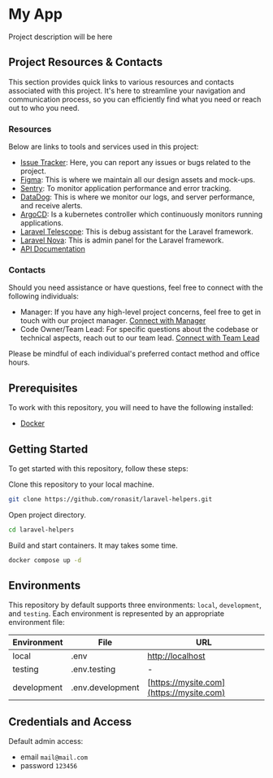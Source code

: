 # My App

Project description will be here

## Project Resources & Contacts

This section provides quick links to various resources and contacts associated
with this project. It's here to streamline your navigation and communication
process, so you can efficiently find what you need or reach out to who you need.

### Resources

Below are links to tools and services used in this project:
- [Issue Tracker](https://gitlab.com/my-project): Here, you can report any issues or bugs related to the project.
- [Figma](https://figma.com/my-project): This is where we maintain all our design assets and mock-ups.
- [Sentry](https://sentry.com/my-project): To monitor application performance and error tracking.
- [DataDog](https://datadoghq.com/my-project): This is where we monitor our logs, and server performance, and receive alerts.
- [ArgoCD](https://argocd.com/my-project): Is a kubernetes controller which continuously monitors running applications.
- [Laravel Telescope](https://mypsite.com/telescope-link): This is debug assistant for the Laravel framework.
- [Laravel Nova](https://mypsite.com/nova-link): This is admin panel for the Laravel framework.
- [API Documentation](https://mysite.com)

### Contacts

Should you need assistance or have questions, feel free to connect with the following individuals:
- Manager: If you have any high-level project concerns, feel free to get in touch with our project manager. [Connect with Manager](mailto:manager@mail.com)
- Code Owner/Team Lead: For specific questions about the codebase or technical aspects, reach out to our team lead. [Connect with Team Lead](mailto:lead@mail.com)

Please be mindful of each individual's preferred contact method and office hours.

## Prerequisites

To work with this repository, you will need to have the following
installed:

- [Docker](https://www.docker.com)

## Getting Started

To get started with this repository, follow these steps:

Clone this repository to your local machine.

```sh
git clone https://github.com/ronasit/laravel-helpers.git
```

Open project directory.

```sh
cd laravel-helpers
```

Build and start containers. It may takes some time.

```sh
docker compose up -d
```

## Environments

This repository by default supports three environments: `local`, `development`,
and `testing`. Each environment is represented by an appropriate environment file:

| Environment | File | URL                                  |
| --- | --- |--------------------------------------|
| local | .env | [http://localhost](http://localhost) |
| testing | .env.testing | -                                    |
| development | .env.development | [https://mysite.com](https://mysite.com)               |

## Credentials and Access

Default admin access:
- email `mail@mail.com`
- password `123456`
